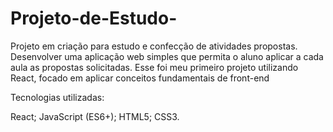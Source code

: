 # Projeto-de-Estudo-
Projeto em criação para estudo e confecção de atividades propostas.
Desenvolver uma aplicação web simples que permita o aluno aplicar a cada aula as propostas solicitadas. Esse foi meu primeiro projeto utilizando React, focado em aplicar conceitos fundamentais de front-end

Tecnologias utilizadas:

React;
JavaScript (ES6+);
HTML5;
CSS3.

